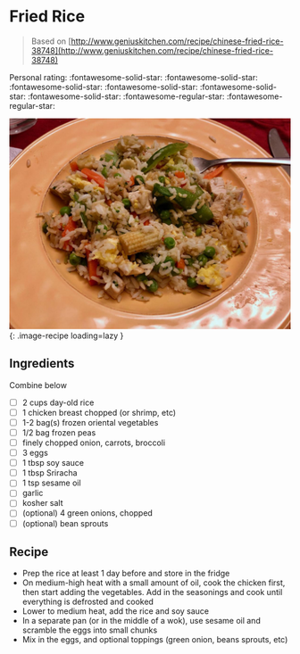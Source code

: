 <!-- Needs Manual Review -->

# Fried Rice

> Based on [http://www.geniuskitchen.com/recipe/chinese-fried-rice-38748](http://www.geniuskitchen.com/recipe/chinese-fried-rice-38748)

<!-- {cts} rating=3; (User can specify rating on scale of 1-5) -->

Personal rating: :fontawesome-solid-star: :fontawesome-solid-star: :fontawesome-solid-star: :fontawesome-solid-star: :fontawesome-solid-star: :fontawesome-solid-star: :fontawesome-regular-star: :fontawesome-regular-star:

<!-- {cte} -->

<!-- {cts} name_image=fried_rice.jpeg; (User can specify image name) -->

![fried_rice.jpeg](./fried_rice.jpeg){: .image-recipe loading=lazy }

<!-- {cte} -->

## Ingredients

Combine below

* [ ] 2 cups day-old rice
* [ ] 1 chicken breast chopped (or shrimp, etc)
* [ ] 1-2 bag(s) frozen oriental vegetables
* [ ] 1/2 bag frozen peas
* [ ] finely chopped onion, carrots, broccoli
* [ ] 3 eggs
* [ ] 1 tbsp soy sauce
* [ ] 1 tbsp Sriracha
* [ ] 1 tsp sesame oil
* [ ] garlic
* [ ] kosher salt
* [ ] (optional) 4 green onions, chopped
* [ ] (optional) bean sprouts

## Recipe

* Prep the rice at least 1 day before and store in the fridge
* On medium-high heat with a small amount of oil, cook the chicken first, then start adding the vegetables. Add in the seasonings and cook until everything is defrosted and cooked
* Lower to medium heat, add the rice and soy sauce
* In a separate pan (or in the middle of a wok), use sesame oil and scramble the eggs into small chunks
* Mix in the eggs, and optional toppings (green onion, beans sprouts, etc)
